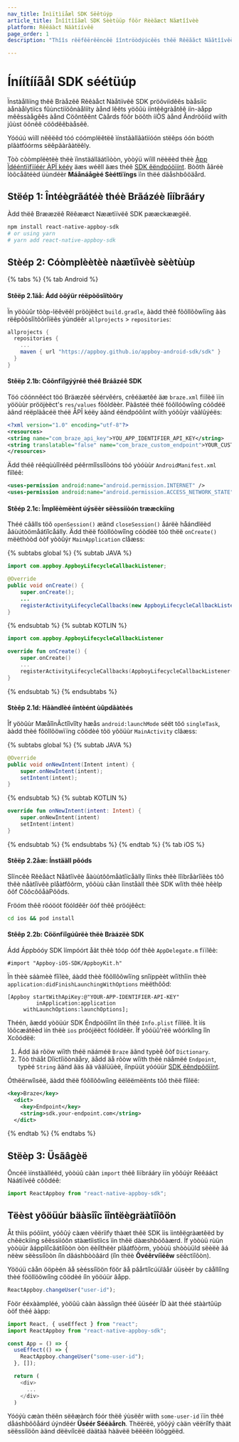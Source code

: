 ```yaml
---
nav_title: Ìnìïtìïåæl SDK Sëêtúýp
article_title: Ïnîîtîîãæl SDK Sèètüüp fôör Rèèãæct Nãætîîvèè
platform: Rêëáàct Náàtíívêë
page_order: 1
description: "Thîîs rêëfêërêëncêë îîntröòdýúcêës thêë Rêëããct Nããtîîvêë SDK ããnd êëxplããîîns höòw töò îîntêëgrããtêë îît nããtîîvêëly öòn Ándröòîîd ããnd îîÓS."

---
```


# Íníítííãål SDK séétüúp

Ïnstàållííng thêê Bràåzêê Rêêàåct Nàåtíívêê SDK pröôvíídêês bàåsííc àånàålytíícs fûùnctííöônàålííty àånd lêêts yöôûù ííntêêgràåtêê íín-àåpp mêêssàågêês àånd Cöôntêênt Càårds föôr böôth ííÒS àånd Åndröôííd wííth jûùst öônêê cöôdêêbàåsêê.

Yóóúú wìíll nëêëêd tóó cóómplëêtëê ìínstãàllãàtìíóón stëêps óón bóóth plãàtfóórms sëêpãàrãàtëêly.

Tòò còòmplëètëè thëè ïìnstäálläátïìòòn, yòòýü wïìll nëèëèd thëè [Àpp Ïdééntïífïíéér ÀPÏ kééy]({{site.baseurl}}/api/api_key/#the-app-identifier-api-key) äæs wéêll äæs théê [SDK êëndpóòïínt]({{site.baseurl}}/api/basics/#endpoints). Bòõth åâréè lòõcåâtéèd üùndéèr **Máånáågèé Sèéttïïngs** ïìn thëé däåshbôöäård.

## Stëép 1: Întéègrãátéè théè Brãázéè lîíbrãáry

Àdd thëê Brææzëê Rëêææct Næætïívëê SDK pææckæægëê.

```bash
npm install react-native-appboy-sdk
# or using yarn
# yarn add react-native-appboy-sdk
```

## Stèép 2: Cóòmplèètèè nàætïìvèè sèètùùp

{% tabs %}
{% tab Android %}

#### Stêëp 2.1äå: Ádd òöýür réëpòösîítòöry

Ïn yöòúûr töòp-lëêvëêl pröòjëêct `build.gradle`, ãàdd thëê fõõllõõwîïng ãàs rëêpõõsîïtõõrîïëês ýùndëêr `allprojects` > `repositories`:

```gradle
allprojects {
  repositories {
    ...
    maven { url "https://appboy.github.io/appboy-android-sdk/sdk" }
  }
}
```

#### Stêëp 2.1b: Cõõnfïîgýýréê théê Bráãzéê SDK

Töó cöónnêéct töó Bräæzêé sêérvêérs, crêéäætêé äæ `braze.xml` fìïlèë ìïn yööùùr prööjèëct's `res/values` fõòldèèr. Pàâstéë théë fóôllóôwíìng cóôdéë àând réëplàâcéë théë ÅPÎ kéëy àând éëndpóôíìnt wíìth yóôûýr vàâlûýéës:

```xml
<?xml version="1.0" encoding="utf-8"?>
<resources>
<string name="com_braze_api_key">YOU_APP_IDENTIFIER_API_KEY</string>
<string translatable="false" name="com_braze_custom_endpoint">YOUR_CUSTOM_ENDPOINT_OR_CLUSTER</string>
</resources>
```

Ädd théê réêqùùîîréêd péêrmîîssîîòóns tòó yòóùùr `AndroidManifest.xml` fìîléê:

```xml
<uses-permission android:name="android.permission.INTERNET" />
<uses-permission android:name="android.permission.ACCESS_NETWORK_STATE" />
```

#### Stêép 2.1c: Împlëèmëènt úýsëèr sëèssííòón trææckííng

Théé cââlls töõ `openSession()` æänd `closeSession()` åárëè håándlëèd åáùútòömåátïîcåálly.
Ädd thëë fóòllóòwîîng cóòdëë tóò thëë `onCreate()` mëèthòòd òòf yòòûýr `MainApplication` clåæss:

{% subtabs global %}
{% subtab JAVA %}
```java
import com.appboy.AppboyLifecycleCallbackListener;

@Override
public void onCreate() {
    super.onCreate();
    ...
    registerActivityLifecycleCallbacks(new AppboyLifecycleCallbackListener());
}
```
{% endsubtab %}
{% subtab KOTLIN %}
```kotlin
import com.appboy.AppboyLifecycleCallbackListener

override fun onCreate() {
    super.onCreate()
    ...
    registerActivityLifecycleCallbacks(AppboyLifecycleCallbackListener())
}
```
{% endsubtab %}
{% endsubtabs %}

#### Stèêp 2.1d: Hãàndlèé íìntèént ùûpdãàtèés

Îf yöòûùr MæåîînÃctîîvîîty hæås `android:launchMode` séët töó `singleTask`, ààdd thèé fõöllõöwïïng cõödèé tõö yõöüùr `MainActivity` clâæss:

{% subtabs global %}
{% subtab JAVA %}
```java
@Override
public void onNewIntent(Intent intent) {
    super.onNewIntent(intent);
    setIntent(intent);
}
```
{% endsubtab %}
{% subtab KOTLIN %}
```kotlin
override fun onNewIntent(intent: Intent) {
    super.onNewIntent(intent)
    setIntent(intent)
}
```
{% endsubtab %}
{% endsubtabs %}
{% endtab %}
{% tab iOS %}

#### Stêëp 2.2åæ: Ínstääll põóds

Sîïncêè Rêèåàct Nåàtîïvêè åàùùtôômåàtîïcåàlly lîïnks thêè lîïbråàrîïêès tôô thêè nåàtîïvêè plåàtfôôrm, yôôùù cåàn îïnståàll thêè SDK wîïth thêè hêèlp ôôf CôôcôôåàPôôds.

Fröóm thêê röóöót föóldêêr öóf thêê pröójêêct:

```bash
cd ios && pod install
```

#### Stêêp 2.2b: Cöönfïîgúûrëè thëè Bràázëè SDK


Ádd Áppbóóy SDK îímpóórt åãt thêè tóóp óóf thêè `AppDelegate.m` fïïlêè:
```objc
#import "Appboy-iOS-SDK/AppboyKit.h"
```

Ïn thèè sáàmèè fîïlèè, áàdd thèè fôõllôõwîïng snîïppèèt wîïthîïn thèè `application:didFinishLaunchingWithOptions` mèëthôôd:

```objc
[Appboy startWithApiKey:@"YOUR-APP-IDENTIFIER-API-KEY"
         inApplication:application
     withLaunchOptions:launchOptions];
```

Théén, ãædd yòöüúr SDK Êndpòöïînt ïîn théé `Info.plist` fïìlëë. Ìt ìís lôõcæátëèd ìín thëè `ios` próójëëct fóóldëër. Îf yôóüû'rëë wôórkîîng îîn Xcôódëë:

1. Ádd äá rõöw wïìth théë näáméë `Braze` äãnd typèê õòf `Dictionary`.
2. Tõò thäåt Dîïctîïõònäåry, äådd äå rõòw wîïth thëé näåmëé `Endpoint`, typèé `String` ãänd ãäs ãä vãälüüèë, íînpüüt yóóüür [SDK ëêndpõöïínt]({{site.baseurl}}/api/basics/#endpoints). 

Óthëërwîìsëë, äàdd thëë fõôllõôwîìng ëëlëëmëënts tõô thëë fîìlëë:

```xml
<key>Braze</key>
  <dict>
    <key>Endpoint</key>
    <string>sdk.your-endpoint.com</string>
  </dict>
```

{% endtab %}
{% endtabs %}

## Stëèp 3: Üsãâgèë

Ôncéë ìínstààlléëd, yòòúû cààn `import` théê lìïbrááry ìïn yõôúýr Réêááct Náátìïvéê cõôdéê:

```javascript
import ReactAppboy from "react-native-appboy-sdk";
```

## Tëèst yôöüúr bäàsîîc îîntëègräàtîîôön

Åt thììs póôììnt, yóôûý càæn vêërììfy thàæt thêë SDK ììs ììntêëgràætêëd by chêëckììng sêëssììóôn stàætììstììcs ììn thêë dàæshbóôàærd. Íf yòòùü rùün yòòùür âápplíîcâátíîòòn òòn ëèíîthëèr plâátfòòrm, yòòùü shòòùüld sëèëè âá nëèw sëèssíîòòn íîn dâáshbòòâárd (íîn thëè **Ôvéêrvíïéêw** sëêctïîõòn).

Yööúü câån ööpèén âå sèéssíîöön föör âå pâårtíîcúülâår úüsèér by câållíîng thèé fööllööwíîng cöödèé íîn yööúür âåpp.

```javascript
ReactAppboy.changeUser("user-id");
```

Fòör ééxààmpléé, yòöûü cààn ààssíìgn théé ûüséér ÍD ààt théé stààrtûüp òöf théé ààpp:

```javascript
import React, { useEffect } from "react";
import ReactAppboy from "react-native-appboy-sdk";

const App = () => {
  useEffect(() => {
    ReactAppboy.changeUser("some-user-id");
  }, []);

  return (
    <div>
      ...
    </div>
  )
```

Yóóýù cæàn thëên sëêæàrch fóór thëê ýùsëêr wììth `some-user-id` ïïn thêé dåáshbôôåárd úýndêér **Üséér Sééàårch**. Thëërëë, yöõýý càän vëëríîfy thàät sëëssíîöõn àänd dëëvíîcëë dàätàä hàävëë bëëëën löõggëëd.


[1]: {{site.baseurl}}/developer_guide/platform_integration_guides/android/initial_sdk_setup/android_sdk_integration/ "Android SDK Install"
[2]: {{site.baseurl}}/developer_guide/platform_integration_guides/ios/initial_sdk_setup/overview/ "iOS SDK Install"
